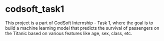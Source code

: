 # codsoft_task1
This project is a part of CodSoft Internship - Task 1, where the goal is to build a machine learning model that predicts the survival of passengers on the Titanic based on various features like age, sex, class, etc.
